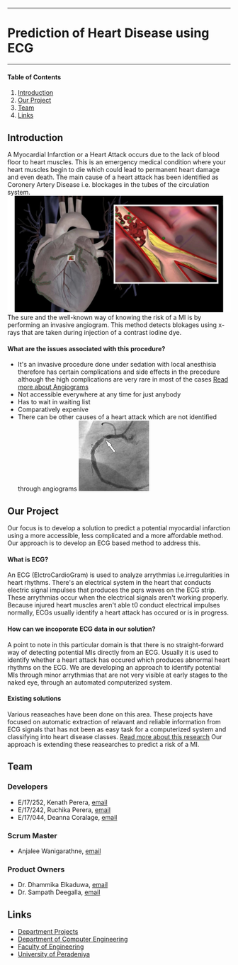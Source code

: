 ___
# Prediction of Heart Disease using ECG
___

#### Table of Contents
1. [Introduction](#introduction)
2. [Our Project](#overview)
3. [Team](#team)
4. [Links](#links)

## Introduction
A Myocardial Infarction or a Heart Attack occurs due to the lack of blood floor to heart muscles. This is an emergency medical condition where your heart muscles begin to die which could lead to permanent heart damage and even death. The main cause of a heart attack has been identified as Coronery Artery Disease i.e. blockages in the tubes of the circulation system.
![Coronery Artery Disease](images/cad.jpg)
The sure and the well-known way of knowing the risk of a MI is by performing an invasive angiogram. This method detects blokages using x-rays that are taken during injection of a contrast iodine dye. 
#### What are the issues associated with this procedure?
- It's an invasive procedure done under sedation with local anesthisia therefore has certain complications and side effects in the precedure although the high complications are very rare in most of the cases
[Read more about Angiograms](https://vascular.org/patient-resources/vascular-tests/angiogram)
- Not accessible everywhere at any time for just anybody
- Has to wait in waiting list
- Comparatively expenive
- There can be other causes of a heart attack which are not identified through angiograms
![What is Angiogram?](images/angiogram.jpg)

## Our Project
Our focus is to develop a solution to predict a potential myocardial infarction using a more accessible, less complicated and a more affordable method. Our approach is to develop an ECG based method to address this.
#### What is ECG?
An ECG (ElctroCardioGram) is used to analyze arrythmias i.e.irregularities in heart rhythms. There's an electrical system in the heart that conducts electric signal impulses that produces the pqrs waves on the ECG strip. These arrythmias occur when the electrical signals aren't working properly. Because injured heart muscles aren't able t0 conduct electrical impulses normally, ECGs usually identify a heart attack has occured or is in progress.
#### How can we incoporate ECG data in our solution?
A point to note in this particular domain is that there is no straight-forward way of detecting potential MIs directly from an ECG. Usually it is used to identify whether a heart attack has occured which produces abnormal heart rhythms on the ECG. We are developing an approach to identify potential MIs through minor arrythmias that are not very visible at early stages to the naked eye, through an automated computerized system.
#### Existing solutions
Various reaseaches have been done on this area. These projects have focused on automatic extraction of relavant and reliable information from ECG signals that has not been as easy task for a computerized system and classifying into heart disease classes.
[Read more about this research](https://www.researchgate.net/publication329318348_ECG_Signal_Classification_with_Deep_Learning_for_Heart_Disease_Identification)
Our approach is extending these reasearches to predict a risk of a MI.

## Team
### Developers
-  E/17/252, Kenath Perera, [email](mailto:e17252@eng.pdn.ac.lk)
-  E/17/242, Ruchika Perera, [email](mailto:e17242@eng.pdn.ac.lk)
-  E/17/044, Deanna Coralage, [email](mailto:e17044@eng.pdn.ac.lk)

### Scrum Master
-  Anjalee Wanigarathne, [email](mailto:anj.wanigarathne@eng.pdn.ac.lk)

### Product Owners
-  Dr. Dhammika Elkaduwa, [email](mailto:dhammika@eng.pdn.ac.lk)
-  Dr. Sampath Deegalla, [email](mailto:sampath@eng.pdn.ac.lk)

## Links
- [Department Projects](https://projects.ce.pdn.ac.lk)
- [Department of Computer Engineering](http://www.ce.pdn.ac.lk)
- [Faculty of Engineering](http://eng.pdn.ac.lk)
- [University of Peradeniya](https://www.pdn.ac.lk/academics/academics.php)
